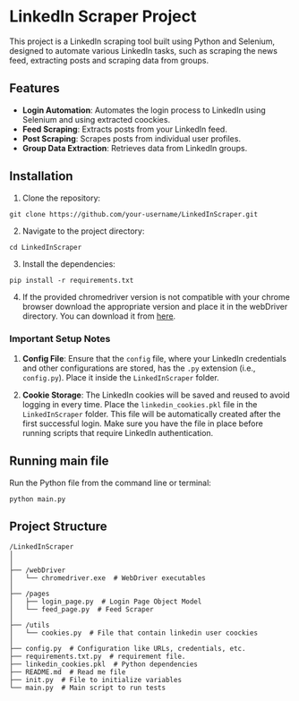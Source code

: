 # LinkedIn Scraper Project

This project is a LinkedIn scraping tool built using Python and Selenium, designed to automate various LinkedIn tasks, such as scraping the news feed, extracting posts and scraping data from groups.

## Features

- **Login Automation**: Automates the login process to LinkedIn using Selenium and using extracted coockies.
- **Feed Scraping**: Extracts posts from your LinkedIn feed.
- **Post Scraping**: Scrapes posts from individual user profiles.
- **Group Data Extraction**: Retrieves data from LinkedIn groups.

## Installation

1. Clone the repository:

```
git clone https://github.com/your-username/LinkedInScraper.git
```

2. Navigate to the project directory:

```
cd LinkedInScraper
```

3. Install the dependencies:

```
pip install -r requirements.txt
```

4. If the provided chromedriver version is not compatible with your chrome browser download the appropriate version and place it in the webDriver directory. You can download it from [here](https://googlechromelabs.github.io/chrome-for-testing/).

### Important Setup Notes

1. **Config File**:
   Ensure that the `config` file, where your LinkedIn credentials and other configurations are stored, has the `.py` extension (i.e., `config.py`). Place it inside the `LinkedInScraper` folder.

2. **Cookie Storage**:
   The LinkedIn cookies will be saved and reused to avoid logging in every time. Place the `linkedin_cookies.pkl` file in the `LinkedInScraper` folder. This file will be automatically created after the first successful login. Make sure you have the file in place before running scripts that require LinkedIn authentication.

## Running main file

Run the Python file from the command line or terminal:

```
python main.py
```

## Project Structure

```plaintext
/LinkedInScraper
│
│
├── /webDriver
│   └── chromedriver.exe  # WebDriver executables
│
├── /pages
│   ├── login_page.py  # Login Page Object Model
│   └── feed_page.py  # Feed Scraper
│
├── /utils
│   └── cookies.py  # File that contain linkedin user coockies
│
├── config.py  # Configuration like URLs, credentials, etc.
├── requirements.txt.py  # requirement file.
├── linkedin_cookies.pkl  # Python dependencies
├── README.md  # Read me file
├── init.py  # File to initialize variables
└── main.py  # Main script to run tests
```
